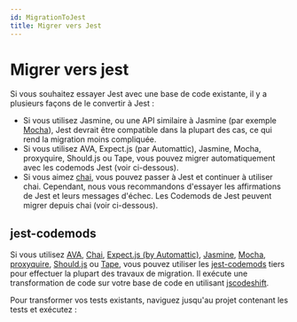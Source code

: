 ```yaml
---
id: MigrationToJest
title: Migrer vers Jest
---
```


# Migrer vers jest

Si vous souhaitez essayer Jest avec une base de code existante, il y a plusieurs façons de le convertir à Jest :

- Si vous utilisez Jasmine, ou une API similaire à Jasmine (par exemple [Mocha](https://mochajs.org)), Jest devrait être compatible dans la plupart des cas, ce qui rend la migration moins compliquée.
- Si vous utilisez AVA, Expect.js (par Automattic), Jasmine, Mocha, proxyquire, Should.js ou Tape, vous pouvez migrer automatiquement avec les codemods Jest (voir ci-dessous).
- Si vous aimez [chai](http://chaijs.com/), vous pouvez passer à Jest et continuer à utiliser chai. Cependant, nous vous recommandons d'essayer les affirmations de Jest et leurs messages d'échec. Les Codemods de Jest peuvent migrer depuis chai (voir ci-dessous).

## jest-codemods

Si vous utilisez [AVA](https://github.com/avajs/ava), [Chai](https://github.com/chaijs/chai), [Expect.js (by Automattic)](https://github.com/Automattic/expect.js), [Jasmine](https://github.com/jasmine/jasmine), [Mocha](https://github.com/mochajs/mocha), [proxyquire](https://github.com/thlorenz/proxyquire), [Should.js](https://github.com/shouldjs/should.js) ou [Tape](https://github.com/substack/tape), vous pouvez utiliser les [jest-codemods](https://github.com/skovhus/jest-codemods) tiers pour effectuer la plupart des travaux de migration. Il exécute une transformation de code sur votre base de code en utilisant [jscodeshift](https://github.com/facebook/jscodeshift).

Pour transformer vos tests existants, naviguez jusqu'au projet contenant les tests et exécutez :
